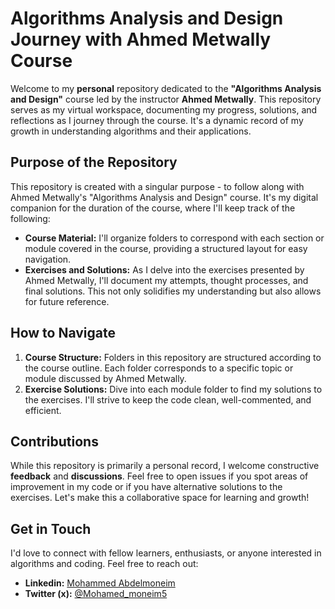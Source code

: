 # Algorithms Analysis and Design Journey with Ahmed Metwally Course

Welcome to my **personal** repository dedicated to the **"Algorithms Analysis and Design"** course led by the instructor **Ahmed Metwally**. This repository serves as my virtual workspace, documenting my progress, solutions, and reflections as I journey through the course. It's a dynamic record of my growth in understanding algorithms and their applications.

## Purpose of the Repository

This repository is created with a singular purpose - to follow along with Ahmed Metwally's "Algorithms Analysis and Design" course. It's my digital companion for the duration of the course, where I'll keep track of the following:

- **Course Material:** I'll organize folders to correspond with each section or module covered in the course, providing a structured layout for easy navigation.
- **Exercises and Solutions:** As I delve into the exercises presented by Ahmed Metwally, I'll document my attempts, thought processes, and final solutions. This not only solidifies my understanding but also allows for future reference.

## How to Navigate

1. **Course Structure:** Folders in this repository are structured according to the course outline. Each folder corresponds to a specific topic or module discussed by Ahmed Metwally.
2. **Exercise Solutions:** Dive into each module folder to find my solutions to the exercises. I'll strive to keep the code clean, well-commented, and efficient.

## Contributions

While this repository is primarily a personal record, I welcome constructive **feedback** and **discussions**. Feel free to open issues if you spot areas of improvement in my code or if you have alternative solutions to the exercises. Let's make this a collaborative space for learning and growth!

## Get in Touch

I'd love to connect with fellow learners, enthusiasts, or anyone interested in algorithms and coding. Feel free to reach out:

- **Linkedin:** [Mohammed Abdelmoneim](https://www.linkedin.com/in/m0neim/)
- **Twitter (x):** [@Mohamed_moneim5](https://twitter.com/Mohamed_moneim5)
